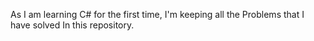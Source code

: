 As I am learning C# for the first time, I'm keeping all the Problems that I have solved In this repository.
